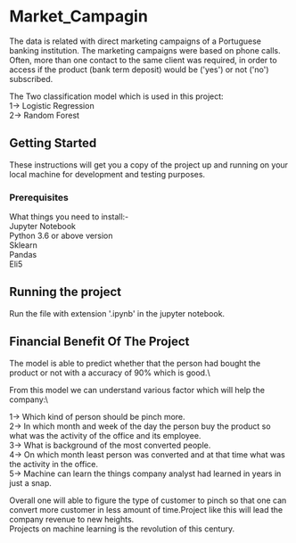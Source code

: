 # Market_Campagin

The data is related with direct marketing campaigns of a Portuguese banking institution. The marketing campaigns were based on phone calls. Often, more than one contact to the same client was required, in order to access if the product (bank term deposit) would be ('yes') or not ('no') subscribed.

The Two classification model which is used in this project:\
1-> Logistic Regression\
2-> Random Forest

## Getting Started

These instructions will get you a copy of the project up and running on your local machine for development and testing purposes.

### Prerequisites
What things you need to install:-\
Jupyter Notebook\
Python 3.6 or above version\
Sklearn\
Pandas\
Eli5

## Running the project

Run the file with extension '.ipynb' in the jupyter notebook.

## Financial Benefit Of The Project

The model is able to predict whether that the person had bought the product or not with a accuracy of 90% which is good.\

From this model we can understand various factor which will help the company:\

1-> Which kind of person should be pinch more.\
2-> In which month and week of the day the person buy the product so what was the activity of the office and its employee.\
3-> What is background of the most converted people.\
4-> On which month least person was converted and at that time what was the activity in the office.\
5-> Machine can learn the things company analyst had learned in years in just a snap.

Overall one will able to figure the type of customer to pinch so that one can convert more customer in less amount of time.Project like this will lead the company revenue to new heights.\
Projects on machine learning is the revolution of this century.


